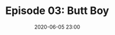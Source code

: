 ---
layout: post
title: "Episode 03: Butt Boy"
date: 2020-06-05 23:00
file: https://archive.org/download/compressed-minus-24db-5to-1-spookbox-episode-3/COMPRESSED%20minus24db%205to1%20Spookbox%20Episode%203.mp3
summary: "This week we excavate deeper meaning from Tyler Cornack's Butt Boy (2019)"
description: "This week Daff hosts a conversation with Heather and Conor about Butt Boy (Tyler Cornack, 2019). The central question seems to be whether this movie is post or possible even meta-modern? From there, we discuss everything from psychoanalysis to Japanese culture in an attempt to pull some type of cohesive reading of this movie out of our butts. "
duration: "67:11" 
length: "4031"
explicit: "yes" 
keywords: "horror, movie, podcast, humor, education, funny, casual, long, feminism, literary theory, critical theory, marxism, H.P. Lovecraft, Lovecraft"
block: "no" 
voices: "Heather, Conor, Daf"
---